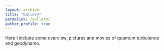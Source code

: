 ```yaml
---
layout: archive
title: "Gallery"
permalink: /gallery/
author_profile: true
---
```


Here I include some overview, pictures and movies of quantum turbulence and geodynamo.

